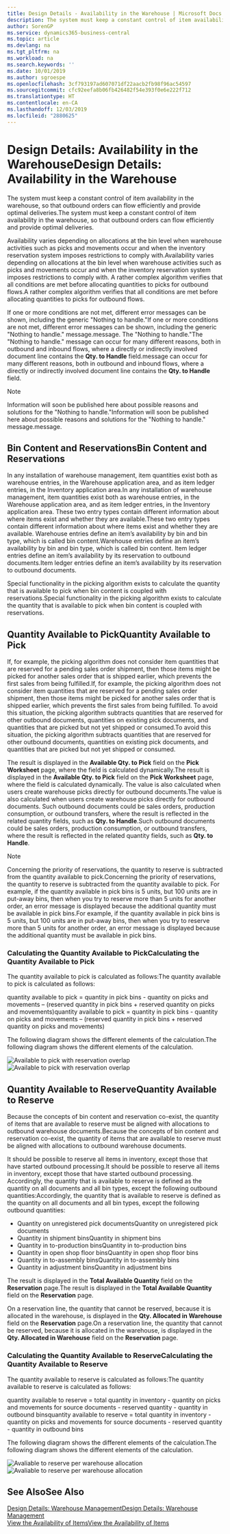 ```yaml
---
title: Design Details - Availability in the Warehouse | Microsoft Docs
description: The system must keep a constant control of item availability in the warehouse, so that outbound orders can flow efficiently and provide optimal deliveries.
author: SorenGP
ms.service: dynamics365-business-central
ms.topic: article
ms.devlang: na
ms.tgt_pltfrm: na
ms.workload: na
ms.search.keywords: ''
ms.date: 10/01/2019
ms.author: sgroespe
ms.openlocfilehash: 3cf793197ad607071df22aacb2fb98f96ac54597
ms.sourcegitcommit: cfc92eefa8b06fb426482f54e393f0e6e222f712
ms.translationtype: HT
ms.contentlocale: en-CA
ms.lasthandoff: 12/03/2019
ms.locfileid: "2880625"
---
```

# <a name="design-details-availability-in-the-warehouse"></a><span data-ttu-id="e2c47-103">Design Details: Availability in the Warehouse</span><span class="sxs-lookup"><span data-stu-id="e2c47-103">Design Details: Availability in the Warehouse</span></span>
<span data-ttu-id="e2c47-104">The system must keep a constant control of item availability in the warehouse, so that outbound orders can flow efficiently and provide optimal deliveries.</span><span class="sxs-lookup"><span data-stu-id="e2c47-104">The system must keep a constant control of item availability in the warehouse, so that outbound orders can flow efficiently and provide optimal deliveries.</span></span>  

<span data-ttu-id="e2c47-105">Availability varies depending on allocations at the bin level when warehouse activities such as picks and movements occur and when the inventory reservation system imposes restrictions to comply with.</span><span class="sxs-lookup"><span data-stu-id="e2c47-105">Availability varies depending on allocations at the bin level when warehouse activities such as picks and movements occur and when the inventory reservation system imposes restrictions to comply with.</span></span> <span data-ttu-id="e2c47-106">A rather complex algorithm verifies that all conditions are met before allocating quantities to picks for outbound flows.</span><span class="sxs-lookup"><span data-stu-id="e2c47-106">A rather complex algorithm verifies that all conditions are met before allocating quantities to picks for outbound flows.</span></span>

<span data-ttu-id="e2c47-107">If one or more conditions are not met, different error messages can be shown, including the generic "Nothing to handle."</span><span class="sxs-lookup"><span data-stu-id="e2c47-107">If one or more conditions are not met, different error messages can be shown, including the generic "Nothing to handle."</span></span> <span data-ttu-id="e2c47-108">message.</span><span class="sxs-lookup"><span data-stu-id="e2c47-108">message.</span></span> <span data-ttu-id="e2c47-109">The "Nothing to handle."</span><span class="sxs-lookup"><span data-stu-id="e2c47-109">The "Nothing to handle."</span></span> <span data-ttu-id="e2c47-110">message can occur for many different reasons, both in outbound and inbound flows, where a directly or indirectly involved document line contains the **Qty. to Handle** field.</span><span class="sxs-lookup"><span data-stu-id="e2c47-110">message can occur for many different reasons, both in outbound and inbound flows, where a directly or indirectly involved document line contains the **Qty. to Handle** field.</span></span>

> [!NOTE]
> <span data-ttu-id="e2c47-111">Information will soon be published here about possible reasons and solutions for the "Nothing to handle."</span><span class="sxs-lookup"><span data-stu-id="e2c47-111">Information will soon be published here about possible reasons and solutions for the "Nothing to handle."</span></span> <span data-ttu-id="e2c47-112">message.</span><span class="sxs-lookup"><span data-stu-id="e2c47-112">message.</span></span>

## <a name="bin-content-and-reservations"></a><span data-ttu-id="e2c47-113">Bin Content and Reservations</span><span class="sxs-lookup"><span data-stu-id="e2c47-113">Bin Content and Reservations</span></span>  
 <span data-ttu-id="e2c47-114">In any installation of warehouse management, item quantities exist both as warehouse entries, in the Warehouse application area, and as item ledger entries, in the Inventory application area.</span><span class="sxs-lookup"><span data-stu-id="e2c47-114">In any installation of warehouse management, item quantities exist both as warehouse entries, in the Warehouse application area, and as item ledger entries, in the Inventory application area.</span></span> <span data-ttu-id="e2c47-115">These two entry types contain different information about where items exist and whether they are available.</span><span class="sxs-lookup"><span data-stu-id="e2c47-115">These two entry types contain different information about where items exist and whether they are available.</span></span> <span data-ttu-id="e2c47-116">Warehouse entries define an item’s availability by bin and bin type, which is called bin content.</span><span class="sxs-lookup"><span data-stu-id="e2c47-116">Warehouse entries define an item’s availability by bin and bin type, which is called bin content.</span></span> <span data-ttu-id="e2c47-117">Item ledger entries define an item’s availability by its reservation to outbound documents.</span><span class="sxs-lookup"><span data-stu-id="e2c47-117">Item ledger entries define an item’s availability by its reservation to outbound documents.</span></span>  

 <span data-ttu-id="e2c47-118">Special functionality in the picking algorithm exists to calculate the quantity that is available to pick when bin content is coupled with reservations.</span><span class="sxs-lookup"><span data-stu-id="e2c47-118">Special functionality in the picking algorithm exists to calculate the quantity that is available to pick when bin content is coupled with reservations.</span></span>  

## <a name="quantity-available-to-pick"></a><span data-ttu-id="e2c47-119">Quantity Available to Pick</span><span class="sxs-lookup"><span data-stu-id="e2c47-119">Quantity Available to Pick</span></span>  
 <span data-ttu-id="e2c47-120">If, for example, the picking algorithm does not consider item quantities that are reserved for a pending sales order shipment, then those items might be picked for another sales order that is shipped earlier, which prevents the first sales from being fulfilled.</span><span class="sxs-lookup"><span data-stu-id="e2c47-120">If, for example, the picking algorithm does not consider item quantities that are reserved for a pending sales order shipment, then those items might be picked for another sales order that is shipped earlier, which prevents the first sales from being fulfilled.</span></span> <span data-ttu-id="e2c47-121">To avoid this situation, the picking algorithm subtracts quantities that are reserved for other outbound documents, quantities on existing pick documents, and quantities that are picked but not yet shipped or consumed.</span><span class="sxs-lookup"><span data-stu-id="e2c47-121">To avoid this situation, the picking algorithm subtracts quantities that are reserved for other outbound documents, quantities on existing pick documents, and quantities that are picked but not yet shipped or consumed.</span></span>  

 <span data-ttu-id="e2c47-122">The result is displayed in the **Available Qty. to Pick** field on the **Pick Worksheet** page, where the field is calculated dynamically.</span><span class="sxs-lookup"><span data-stu-id="e2c47-122">The result is displayed in the **Available Qty. to Pick** field on the **Pick Worksheet** page, where the field is calculated dynamically.</span></span> <span data-ttu-id="e2c47-123">The value is also calculated when users create warehouse picks directly for outbound documents.</span><span class="sxs-lookup"><span data-stu-id="e2c47-123">The value is also calculated when users create warehouse picks directly for outbound documents.</span></span> <span data-ttu-id="e2c47-124">Such outbound documents could be sales orders, production consumption, or outbound transfers, where the result is reflected in the related quantity fields, such as **Qty. to Handle**.</span><span class="sxs-lookup"><span data-stu-id="e2c47-124">Such outbound documents could be sales orders, production consumption, or outbound transfers, where the result is reflected in the related quantity fields, such as **Qty. to Handle**.</span></span>  

> [!NOTE]  
>  <span data-ttu-id="e2c47-125">Concerning the priority of reservations, the quantity to reserve is subtracted from the quantity available to pick.</span><span class="sxs-lookup"><span data-stu-id="e2c47-125">Concerning the priority of reservations, the quantity to reserve is subtracted from the quantity available to pick.</span></span> <span data-ttu-id="e2c47-126">For example, if the quantity available in pick bins is 5 units, but 100 units are in put-away bins, then when you try to reserve more than 5 units for another order, an error message is displayed because the additional quantity must be available in pick bins.</span><span class="sxs-lookup"><span data-stu-id="e2c47-126">For example, if the quantity available in pick bins is 5 units, but 100 units are in put-away bins, then when you try to reserve more than 5 units for another order, an error message is displayed because the additional quantity must be available in pick bins.</span></span>  

### <a name="calculating-the-quantity-available-to-pick"></a><span data-ttu-id="e2c47-127">Calculating the Quantity Available to Pick</span><span class="sxs-lookup"><span data-stu-id="e2c47-127">Calculating the Quantity Available to Pick</span></span>  
 <span data-ttu-id="e2c47-128">The quantity available to pick is calculated as follows:</span><span class="sxs-lookup"><span data-stu-id="e2c47-128">The quantity available to pick is calculated as follows:</span></span>  

 <span data-ttu-id="e2c47-129">quantity available to pick = quantity in pick bins - quantity on picks and movements – (reserved quantity in pick bins + reserved quantity on picks and movements)</span><span class="sxs-lookup"><span data-stu-id="e2c47-129">quantity available to pick = quantity in pick bins - quantity on picks and movements – (reserved quantity in pick bins + reserved quantity on picks and movements)</span></span>  

 <span data-ttu-id="e2c47-130">The following diagram shows the different elements of the calculation.</span><span class="sxs-lookup"><span data-stu-id="e2c47-130">The following diagram shows the different elements of the calculation.</span></span>  

 <span data-ttu-id="e2c47-131">![Available to pick with reservation overlap](media/design_details_warehouse_management_availability_2.png "Available to pick with reservation overlap")</span><span class="sxs-lookup"><span data-stu-id="e2c47-131">![Available to pick with reservation overlap](media/design_details_warehouse_management_availability_2.png "Available to pick with reservation overlap")</span></span>  

## <a name="quantity-available-to-reserve"></a><span data-ttu-id="e2c47-132">Quantity Available to Reserve</span><span class="sxs-lookup"><span data-stu-id="e2c47-132">Quantity Available to Reserve</span></span>  
 <span data-ttu-id="e2c47-133">Because the concepts of bin content and reservation co-exist, the quantity of items that are available to reserve must be aligned with allocations to outbound warehouse documents.</span><span class="sxs-lookup"><span data-stu-id="e2c47-133">Because the concepts of bin content and reservation co-exist, the quantity of items that are available to reserve must be aligned with allocations to outbound warehouse documents.</span></span>  

 <span data-ttu-id="e2c47-134">It should be possible to reserve all items in inventory, except those that have started outbound processing.</span><span class="sxs-lookup"><span data-stu-id="e2c47-134">It should be possible to reserve all items in inventory, except those that have started outbound processing.</span></span> <span data-ttu-id="e2c47-135">Accordingly, the quantity that is available to reserve is defined as the quantity on all documents and all bin types, except the following outbound quantities:</span><span class="sxs-lookup"><span data-stu-id="e2c47-135">Accordingly, the quantity that is available to reserve is defined as the quantity on all documents and all bin types, except the following outbound quantities:</span></span>  

-   <span data-ttu-id="e2c47-136">Quantity on unregistered pick documents</span><span class="sxs-lookup"><span data-stu-id="e2c47-136">Quantity on unregistered pick documents</span></span>  
-   <span data-ttu-id="e2c47-137">Quantity in shipment bins</span><span class="sxs-lookup"><span data-stu-id="e2c47-137">Quantity in shipment bins</span></span>  
-   <span data-ttu-id="e2c47-138">Quantity in to-production bins</span><span class="sxs-lookup"><span data-stu-id="e2c47-138">Quantity in to-production bins</span></span>  
-   <span data-ttu-id="e2c47-139">Quantity in open shop floor bins</span><span class="sxs-lookup"><span data-stu-id="e2c47-139">Quantity in open shop floor bins</span></span>  
-   <span data-ttu-id="e2c47-140">Quantity in to-assembly bins</span><span class="sxs-lookup"><span data-stu-id="e2c47-140">Quantity in to-assembly bins</span></span>  
-   <span data-ttu-id="e2c47-141">Quantity in adjustment bins</span><span class="sxs-lookup"><span data-stu-id="e2c47-141">Quantity in adjustment bins</span></span>  

 <span data-ttu-id="e2c47-142">The result is displayed in the **Total Available Quantity** field on the **Reservation** page.</span><span class="sxs-lookup"><span data-stu-id="e2c47-142">The result is displayed in the **Total Available Quantity** field on the **Reservation** page.</span></span>  

 <span data-ttu-id="e2c47-143">On a reservation line, the quantity that cannot be reserved, because it is allocated in the warehouse, is displayed in the **Qty. Allocated in Warehouse** field on the **Reservation** page.</span><span class="sxs-lookup"><span data-stu-id="e2c47-143">On a reservation line, the quantity that cannot be reserved, because it is allocated in the warehouse, is displayed in the **Qty. Allocated in Warehouse** field on the **Reservation** page.</span></span>  

### <a name="calculating-the-quantity-available-to-reserve"></a><span data-ttu-id="e2c47-144">Calculating the Quantity Available to Reserve</span><span class="sxs-lookup"><span data-stu-id="e2c47-144">Calculating the Quantity Available to Reserve</span></span>  
 <span data-ttu-id="e2c47-145">The quantity available to reserve is calculated as follows:</span><span class="sxs-lookup"><span data-stu-id="e2c47-145">The quantity available to reserve is calculated as follows:</span></span>  

 <span data-ttu-id="e2c47-146">quantity available to reserve = total quantity in inventory - quantity on picks and movements for source documents - reserved quantity - quantity in outbound bins</span><span class="sxs-lookup"><span data-stu-id="e2c47-146">quantity available to reserve = total quantity in inventory - quantity on picks and movements for source documents - reserved quantity - quantity in outbound bins</span></span>  

 <span data-ttu-id="e2c47-147">The following diagram shows the different elements of the calculation.</span><span class="sxs-lookup"><span data-stu-id="e2c47-147">The following diagram shows the different elements of the calculation.</span></span>  

 <span data-ttu-id="e2c47-148">![Avaliable to reserve per warehouse allocation](media/design_details_warehouse_management_availability_3.png "Avaliable to reserve per warehouse allocation")</span><span class="sxs-lookup"><span data-stu-id="e2c47-148">![Avaliable to reserve per warehouse allocation](media/design_details_warehouse_management_availability_3.png "Avaliable to reserve per warehouse allocation")</span></span>  

## <a name="see-also"></a><span data-ttu-id="e2c47-149">See Also</span><span class="sxs-lookup"><span data-stu-id="e2c47-149">See Also</span></span>  
 [<span data-ttu-id="e2c47-150">Design Details: Warehouse Management</span><span class="sxs-lookup"><span data-stu-id="e2c47-150">Design Details: Warehouse Management</span></span>](design-details-warehouse-management.md)  
 [<span data-ttu-id="e2c47-151">View the Availability of Items</span><span class="sxs-lookup"><span data-stu-id="e2c47-151">View the Availability of Items</span></span>](inventory-how-availability-overview.md)
